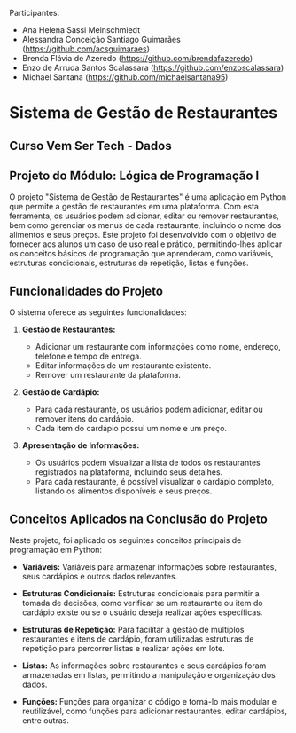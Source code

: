 Participantes:
- Ana Helena Sassi Meinschmiedt
- Alessandra Conceição Santiago Guimarães (https://github.com/acsguimaraes)
- Brenda Flávia de Azeredo (https://github.com/brendafazeredo)
- Enzo de Arruda Santos Scalassara (https://github.com/enzoscalassara)
- Michael Santana (https://github.com/michaelsantana95)

# Sistema de Gestão de Restaurantes

## Curso Vem Ser Tech - Dados

## Projeto do Módulo: Lógica de Programação I

O projeto "Sistema de Gestão de Restaurantes" é uma aplicação em Python que permite a gestão de restaurantes em uma plataforma. Com esta ferramenta, os usuários podem adicionar, editar ou remover restaurantes, bem como gerenciar os menus de cada restaurante, incluindo o nome dos alimentos e seus preços. Este projeto foi desenvolvido com o objetivo de fornecer aos alunos um caso de uso real e prático, permitindo-lhes aplicar os conceitos básicos de programação que aprenderam, como variáveis, estruturas condicionais, estruturas de repetição, listas e funções.

## Funcionalidades do Projeto

O sistema oferece as seguintes funcionalidades:

1. **Gestão de Restaurantes:**
   - Adicionar um restaurante com informações como nome, endereço, telefone e tempo de entrega.
   - Editar informações de um restaurante existente.
   - Remover um restaurante da plataforma.

2. **Gestão de Cardápio:**
   - Para cada restaurante, os usuários podem adicionar, editar ou remover itens do cardápio.
   - Cada item do cardápio possui um nome e um preço.

3. **Apresentação de Informações:**
   - Os usuários podem visualizar a lista de todos os restaurantes registrados na plataforma, incluindo seus detalhes.
   - Para cada restaurante, é possível visualizar o cardápio completo, listando os alimentos disponíveis e seus preços.

## Conceitos Aplicados na Conclusão do Projeto

Neste projeto, foi aplicado os seguintes conceitos principais de programação em Python:

- **Variáveis:** Variáveis para armazenar informações sobre restaurantes, seus cardápios e outros dados relevantes.

- **Estruturas Condicionais:** Estruturas condicionais para permitir a tomada de decisões, como verificar se um restaurante ou item do cardápio existe ou se o usuário deseja realizar ações específicas.

- **Estruturas de Repetição:** Para facilitar a gestão de múltiplos restaurantes e itens de cardápio, foram utilizadas estruturas de repetição para percorrer listas e realizar ações em lote.

- **Listas:** As informações sobre restaurantes e seus cardápios foram armazenadas em listas, permitindo a manipulação e organização dos dados.

- **Funções:** Funções para organizar o código e torná-lo mais modular e reutilizável, como funções para adicionar restaurantes, editar cardápios, entre outras.
